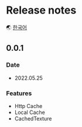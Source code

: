 # Release notes

🌏 [한국어](ReleaseNotes.md)

## 0.0.1

### Date

* 2022.05.25

### Features

* Http Cache
* Local Cache
* CachedTexture
